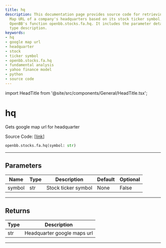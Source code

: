 ```yaml
---
title: hq
description: This documentation page provides source code for retrieving the Google
  Map URL of a company's headquarters based on its stock ticker symbol, using the
  OpenBB's function openbb.stocks.fa.hq. It includes the parameter details and return
  type description.
keywords:
- hq
- google map url
- headquarter
- stock
- ticker symbol
- openbb.stocks.fa.hq
- fundamental analysis
- yahoo finance model
- python
- source code
---
```


import HeadTitle from '@site/src/components/General/HeadTitle.tsx';

<HeadTitle title="hq - Fa - Stocks - Reference | OpenBB SDK Docs" />

# hq

Gets google map url for headquarter

Source Code: [[link](https://github.com/OpenBB-finance/OpenBBTerminal/tree/main/openbb_terminal/stocks/fundamental_analysis/yahoo_finance_model.py#L228)]

```python
openbb.stocks.fa.hq(symbol: str)
```

---

## Parameters

| Name | Type | Description | Default | Optional |
| ---- | ---- | ----------- | ------- | -------- |
| symbol | str | Stock ticker symbol | None | False |


---

## Returns

| Type | Description |
| ---- | ----------- |
| str | Headquarter google maps url |
---
